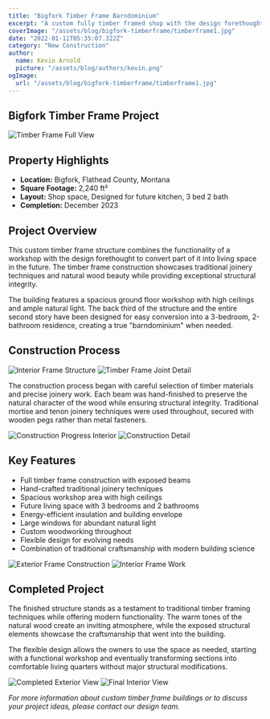 ```yaml
---
title: "Bigfork Timber Frame Barndominium"
excerpt: "A custom fully timber framed shop with the design forethought to allow the back third, and second story to be easily renovated into a 3 bed Barndominium."
coverImage: "/assets/blog/bigfork-timberframe/timberframe1.jpg"
date: "2022-01-11T05:35:07.322Z"
category: "New Construction"
author:
  name: Kevin Arnold
  picture: "/assets/blog/authors/kevin.png"
ogImage:
  url: "/assets/blog/bigfork-timberframe/timberframe1.jpg"
---
```


## Bigfork Timber Frame Project

![Timber Frame Full View](/assets/blog/bigfork-timberframe/timberframe1.jpg)

## Property Highlights

* **Location:** Bigfork, Flathead County, Montana
* **Square Footage:** 2,240 ft² 
* **Layout:** Shop space, Designed for future kitchen, 3 bed 2 bath
* **Completion:** December 2023

## Project Overview

This custom timber frame structure combines the functionality of a workshop with the design forethought to convert part of it into living space in the future. The timber frame construction showcases traditional joinery techniques and natural wood beauty while providing exceptional structural integrity.

The building features a spacious ground floor workshop with high ceilings and ample natural light. The back third of the structure and the entire second story have been designed for easy conversion into a 3-bedroom, 2-bathroom residence, creating a true "barndominium" when needed.

## Construction Process

![Interior Frame Structure](/assets/blog/bigfork-timberframe/IMG_6423.jpeg)
![Timber Frame Joint Detail](/assets/blog/bigfork-timberframe/IMG_1737.jpeg)

The construction process began with careful selection of timber materials and precise joinery work. Each beam was hand-finished to preserve the natural character of the wood while ensuring structural integrity. Traditional mortise and tenon joinery techniques were used throughout, secured with wooden pegs rather than metal fasteners.

![Construction Progress Interior](/assets/blog/bigfork-timberframe/IMG_20241111_111113_148.jpg)
![Construction Detail](/assets/blog/bigfork-timberframe/IMG_20241111_111336_341.jpg)

## Key Features

- Full timber frame construction with exposed beams
- Hand-crafted traditional joinery techniques
- Spacious workshop area with high ceilings
- Future living space with 3 bedrooms and 2 bathrooms
- Energy-efficient insulation and building envelope
- Large windows for abundant natural light
- Custom woodworking throughout
- Flexible design for evolving needs
- Combination of traditional craftsmanship with modern building science

![Exterior Frame Construction](/assets/blog/bigfork-timberframe/IMG_20241108_110343_194.jpg)
![Interior Frame Work](/assets/blog/bigfork-timberframe/IMG_20241118_142536_638.jpg)

## Completed Project

The finished structure stands as a testament to traditional timber framing techniques while offering modern functionality. The warm tones of the natural wood create an inviting atmosphere, while the exposed structural elements showcase the craftsmanship that went into the building.

The flexible design allows the owners to use the space as needed, starting with a functional workshop and eventually transforming sections into comfortable living quarters without major structural modifications.

![Completed Exterior View](/assets/blog/bigfork-timberframe/IMG_20241218_171718_414.jpg)
![Final Interior View](/assets/blog/bigfork-timberframe/IMG_20240320_145148_363.jpg)

*For more information about custom timber frame buildings or to discuss your project ideas, please contact our design team.*
